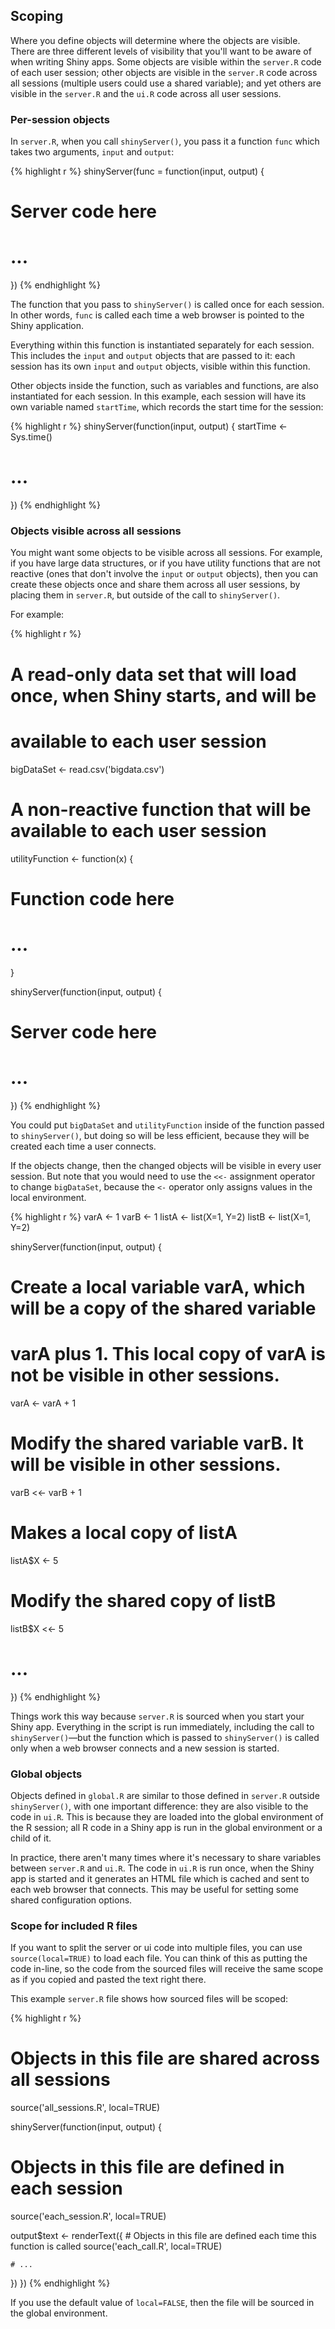 ## Scoping

Where you define objects will determine where the objects are visible. There are three different levels of visibility that you'll want to be aware of when writing Shiny apps. Some objects are visible within the `server.R` code of each user session; other objects are visible in the `server.R` code across all sessions (multiple users could use a shared variable); and yet others are visible in the `server.R` and the `ui.R` code across all user sessions.


### Per-session objects

In `server.R`, when you call `shinyServer()`, you pass it a function `func` which takes two arguments, `input` and `output`:

{% highlight r %}
shinyServer(func = function(input, output) {
  # Server code here
  # ...
})
{% endhighlight %}

The function that you pass to `shinyServer()` is called once for each session.
In other words, `func` is called each time a web browser is pointed to the Shiny application.

Everything within this function is instantiated separately for each session.
This includes the `input` and `output` objects that are passed to it: each session has its own `input` and `output` objects, visible within this function.

Other objects inside the function, such as variables and functions, are also instantiated for each session. In this example, each session will have its own variable named `startTime`, which records the start time for the session:

{% highlight r %}
shinyServer(function(input, output) {
  startTime <- Sys.time()

  # ...
})
{% endhighlight %}


### Objects visible across all sessions

You might want some objects to be visible across all sessions. For example, if you have large data structures, or if you have utility functions that are not reactive (ones that don't involve the `input` or `output` objects), then you can create these objects once and share them across all user sessions, by placing them in `server.R`, but outside of the call to `shinyServer()`.

For example:

{% highlight r %}
# A read-only data set that will load once, when Shiny starts, and will be
# available to each user session
bigDataSet <- read.csv('bigdata.csv')

# A non-reactive function that will be available to each user session
utilityFunction <- function(x) {
  # Function code here
  # ...
}

shinyServer(function(input, output) {
  # Server code here
  # ...
})
{% endhighlight %}

You could put `bigDataSet` and `utilityFunction` inside of the function passed to `shinyServer()`, but doing so will be less efficient, because they will be created each time a user connects.

If the objects change, then the changed objects will be visible in every user session. But note that you would need to use the `<<-` assignment operator to change `bigDataSet`, because the `<-` operator only assigns values in the local environment.

{% highlight r %}
varA <- 1
varB <- 1
listA <- list(X=1, Y=2)
listB <- list(X=1, Y=2)

shinyServer(function(input, output) {
  # Create a local variable varA, which will be a copy of the shared variable
  # varA plus 1. This local copy of varA is not be visible in other sessions.
  varA <- varA + 1

  # Modify the shared variable varB. It will be visible in other sessions.
  varB <<- varB + 1

  # Makes a local copy of listA
  listA$X <- 5

  # Modify the shared copy of listB
  listB$X <<- 5

  # ...
})
{% endhighlight %}

Things work this way because `server.R` is sourced when you start your Shiny app. Everything in the script is run immediately, including the call to `shinyServer()`&mdash;but the function which is passed to `shinyServer()` is called only when a web browser connects and a new session is started.


### Global objects

Objects defined in `global.R` are similar to those defined in `server.R` outside `shinyServer()`, with one important difference: they are also visible to the code in `ui.R`. This is because they are loaded into the global environment of the R session; all R code in a Shiny app is run in the global environment or a child of it.

In practice, there aren't many times where it's necessary to share variables between `server.R` and `ui.R`. The code in `ui.R` is run once, when the Shiny app is started and it generates an HTML file which is cached and sent to each web browser that connects. This may be useful for setting some shared configuration options.


### Scope for included R files

If you want to split the server or ui code into multiple files, you can use `source(local=TRUE)` to load each file. You can think of this as putting the code in-line, so the code from the sourced files will receive the same scope as if you copied and pasted the text right there.

This example `server.R` file shows how sourced files will be scoped:

{% highlight r %}
# Objects in this file are shared across all sessions
source('all_sessions.R', local=TRUE)

shinyServer(function(input, output) {
  # Objects in this file are defined in each session
  source('each_session.R', local=TRUE)

  output$text <- renderText({
    # Objects in this file are defined each time this function is called
    source('each_call.R', local=TRUE)

    # ...
  })
})
{% endhighlight %}

If you use the default value of `local=FALSE`, then the file will be sourced in the global environment.


